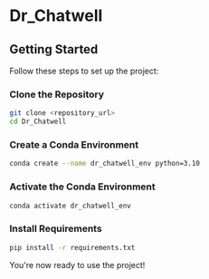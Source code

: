 # Dr_Chatwell
## Getting Started

Follow these steps to set up the project:

### Clone the Repository
```bash
git clone <repository_url>
cd Dr_Chatwell
```

### Create a Conda Environment
```bash
conda create --name dr_chatwell_env python=3.10
```

### Activate the Conda Environment
```bash
conda activate dr_chatwell_env
```

### Install Requirements
```bash
pip install -r requirements.txt
```

You're now ready to use the project!